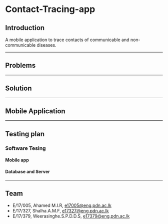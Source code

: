 # Contact-Tracing-app

[comment]: # "This is the standard layout for the project, but you can clean this and use your own template"

## Introduction

A mobile application to trace contacts of communicable and non-communicable diseases.

---


## Problems


---
## Solution 

---


## Mobile Application 

---

## Testing plan
### Software Tesing
#### Mobile app



#### Database and Server


---


## Team
-  E/17/005, Ahamed M.I.R, [e17005@eng.pdn.ac.lk](e17005@eng.pdn.ac.lk)
-  E/17/327, Shalha.A.M.F, [e17327@eng.pdn.ac.lk](e17327@eng.pdn.ac.lk)
-  E/17/379, Weerasinghe.S.P.D.D.S, [e17379@eng.pdn.ac.lk](e17379@eng.pdn.ac.lk)


